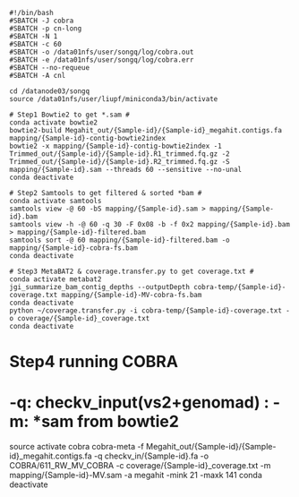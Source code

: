 ```Shell
#!/bin/bash
#SBATCH -J cobra
#SBATCH -p cn-long
#SBATCH -N 1
#SBATCH -c 60
#SBATCH -o /data01nfs/user/songq/log/cobra.out
#SBATCH -e /data01nfs/user/songq/log/cobra.err
#SBATCH --no-requeue
#SBATCH -A cnl

cd /datanode03/songq
source /data01nfs/user/liupf/miniconda3/bin/activate

# Step1 Bowtie2 to get *.sam #
conda activate bowtie2
bowtie2-build Megahit_out/{Sample-id}/{Sample-id}_megahit.contigs.fa mapping/{Sample-id}-contig-bowtie2index
bowtie2 -x mapping/{Sample-id}-contig-bowtie2index -1 Trimmed_out/{Sample-id}/{Sample-id}.R1_trimmed.fq.gz -2 Trimmed_out/{Sample-id}/{Sample-id}.R2_trimmed.fq.gz -S mapping/{Sample-id}.sam --threads 60 --sensitive --no-unal
conda deactivate

# Step2 Samtools to get filtered & sorted *bam #
conda activate samtools
samtools view -@ 60 -bS mapping/{Sample-id}.sam > mapping/{Sample-id}.bam
samtools view -h -@ 60 -q 30 -F 0x08 -b -f 0x2 mapping/{Sample-id}.bam > mapping/{Sample-id}-filtered.bam
samtools sort -@ 60 mapping/{Sample-id}-filtered.bam -o mapping/{Sample-id}-cobra-fs.bam
conda deactivate

# Step3 MetaBAT2 & coverage.transfer.py to get coverage.txt #
conda activate metabat2
jgi_summarize_bam_contig_depths --outputDepth cobra-temp/{Sample-id}-coverage.txt mapping/{Sample-id}-MV-cobra-fs.bam
conda deactivate
python ~/coverage.transfer.py -i cobra-temp/{Sample-id}-coverage.txt -o coverage/{Sample-id}_coverage.txt
conda deactivate
```
# Step4 running COBRA #
# -q: checkv_input(vs2+genomad) : -m: *sam from bowtie2 #
source activate cobra
cobra-meta -f Megahit_out/{Sample-id}/{Sample-id}_megahit.contigs.fa -q checkv_in/{Sample-id}.fa -o COBRA/611_RW_MV_COBRA -c coverage/{Sample-id}_coverage.txt -m mapping/{Sample-id}-MV.sam -a megahit -mink 21 -maxk 141 
conda deactivate
```
